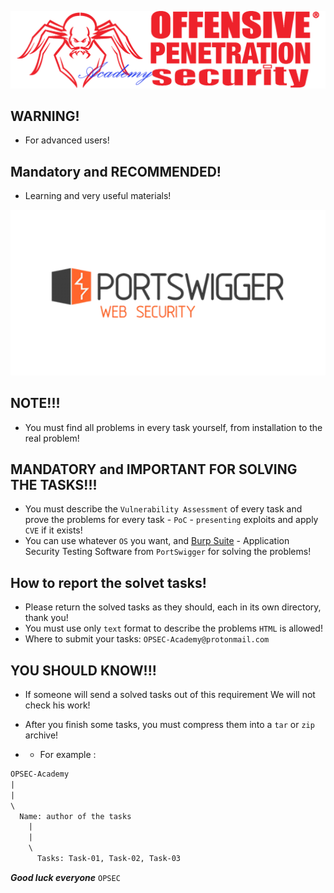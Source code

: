 ![](https://github.com/Offensive-Penetration-Security/OPSEC-Academy/blob/main/Docs/logo300-Academy.png)

## WARNING! 
- For advanced users! 

## Mandatory and RECOMMENDED!
- Learning and very useful materials!

[![](https://github.com/Offensive-Penetration-Security/OPSEC-Academy/blob/main/Docs/PORTSWIGGER.png)](https://portswigger.net/web-security/all-materials)

## NOTE!!! 
- You must find all problems in every task yourself, from installation to the real problem!

## MANDATORY and IMPORTANT FOR SOLVING THE TASKS!!! 
- You must describe the `Vulnerability Assessment` of every task and prove the problems for every task - `PoC`  - `presenting` exploits and apply `CVE` if it exists!
- You can use whatever `OS` you want, and [Burp Suite](https://portswigger.net/burp/releases) - Application Security Testing Software from `PortSwigger` for solving the problems!

## How to report the solvet tasks!
- Please return the solved tasks as they should, each in its own directory, thank you! 
- You must use only `text` format to describe the problems `HTML` is allowed!
- Where to submit your tasks: `OPSEC-Academy@protonmail.com`

## YOU SHOULD KNOW!!!
- If someone will send a solved tasks out of this requirement We will not check his work!
- After you finish some tasks, you must compress them into a `tar` or `zip` archive!

- - For example :

```txt
OPSEC-Academy
|
|
\ 
  Name: author of the tasks
    |
    |
    \
      Tasks: Task-01, Task-02, Task-03
```


***Good luck everyone*** `OPSEC`
